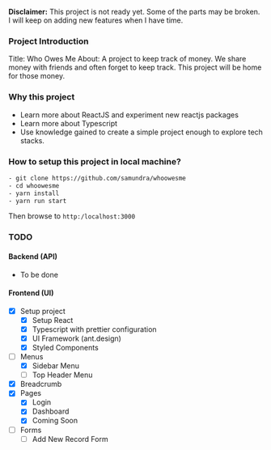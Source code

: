 **Disclaimer:** This project is not ready yet. Some of the parts may be broken.
I will keep on adding new features when I have time.

### Project Introduction

Title: Who Owes Me
About: A project to keep track of money. We share money with friends and often
forget to keep track. This project will be home for those money.

### Why this project

- Learn more about ReactJS and experiment new reactjs packages
- Learn more about Typescript
- Use knowledge gained to create a simple project enough to explore tech stacks.

### How to setup this project in local machine?

```txt
- git clone https://github.com/samundra/whoowesme
- cd whoowesme
- yarn install
- yarn run start
```

Then browse to `http:/localhost:3000`

### TODO

#### Backend (API)

- To be done

#### Frontend (UI)

- [x] Setup project
  - [x] Setup React
  - [x] Typescript with prettier configuration
  - [x] UI Framework (ant.design)
  - [x] Styled Components
- [ ] Menus
  - [x] Sidebar Menu
  - [ ] Top Header Menu
- [x] Breadcrumb
- [x] Pages
  - [x] Login
  - [x] Dashboard
  - [x] Coming Soon
- [ ] Forms
  - [ ] Add New Record Form
